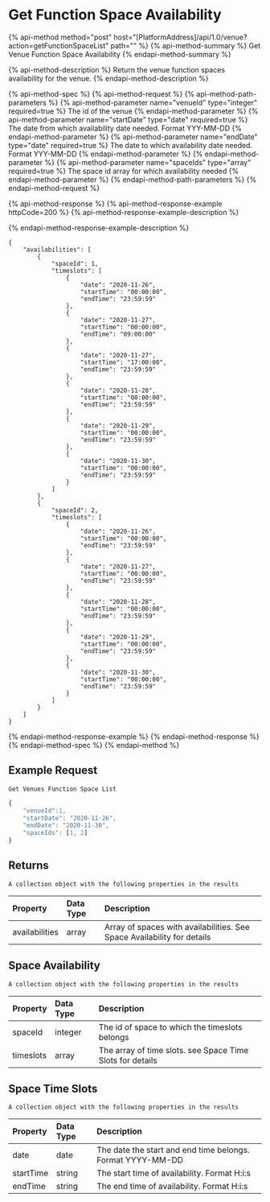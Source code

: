 # Get Function Space Availability

{% api-method method="post" host="\[PlatformAddress\]/api/1.0/venue?action=getFunctionSpaceList" path="" %}
{% api-method-summary %}
Get Venue Function Space Availability
{% endapi-method-summary %}

{% api-method-description %}
Return the venue function spaces availability for the venue.
{% endapi-method-description %}

{% api-method-spec %}
{% api-method-request %}
{% api-method-path-parameters %}
{% api-method-parameter name="venueId" type="integer" required=true %}
The id of the venue
{% endapi-method-parameter %}
{% api-method-parameter name="startDate" type="date" required=true %}
The date from which availability date needed. Format YYY-MM-DD
{% endapi-method-parameter %}
{% api-method-parameter name="endDate" type="date" required=true %}
The date to which availability date needed. Format YYY-MM-DD
{% endapi-method-parameter %}
{% endapi-method-parameter %}
{% api-method-parameter name="spaceIds" type="array" required=true %}
The space id array for which availability needed
{% endapi-method-parameter %}
{% endapi-method-path-parameters %}
{% endapi-method-request %}

{% api-method-response %}
{% api-method-response-example httpCode=200 %}
{% api-method-response-example-description %}

{% endapi-method-response-example-description %}

```text
{
    "availabilities": [
        {
            "spaceId": 1,
            "timeslots": [
                {
                    "date": "2020-11-26",
                    "startTime": "00:00:00",
                    "endTime": "23:59:59"
                },
                {
                    "date": "2020-11-27",
                    "startTime": "00:00:00",
                    "endTime": "09:00:00"
                },
                {
                    "date": "2020-11-27",
                    "startTime": "17:00:00",
                    "endTime": "23:59:59"
                },
                {
                    "date": "2020-11-28",
                    "startTime": "00:00:00",
                    "endTime": "23:59:59"
                },
                {
                    "date": "2020-11-29",
                    "startTime": "00:00:00",
                    "endTime": "23:59:59"
                },
                {
                    "date": "2020-11-30",
                    "startTime": "00:00:00",
                    "endTime": "23:59:59"
                }
            ]
        },
        {
            "spaceId": 2,
            "timeslots": [
                {
                    "date": "2020-11-26",
                    "startTime": "00:00:00",
                    "endTime": "23:59:59"
                },
                {
                    "date": "2020-11-27",
                    "startTime": "00:00:00",
                    "endTime": "23:59:59"
                },
                {
                    "date": "2020-11-28",
                    "startTime": "00:00:00",
                    "endTime": "23:59:59"
                },
                {
                    "date": "2020-11-29",
                    "startTime": "00:00:00",
                    "endTime": "23:59:59"
                },
                {
                    "date": "2020-11-30",
                    "startTime": "00:00:00",
                    "endTime": "23:59:59"
                }
            ]
        }
    ]
}
```
{% endapi-method-response-example %}
{% endapi-method-response %}
{% endapi-method-spec %}
{% endapi-method %}

## Example Request

`Get Venues Function Space List`

```javascript
{
    "venueId":1,
    "startDate": "2020-11-26",
    "endDate": "2020-11-30",
    "spaceIds": [1, 2]
}
```

## Returns

`A collection object with the following properties in the results`

| Property | Data Type | Description |
| :--- | :--- | :--- |
| availabilities | array | Array of spaces with availabilities. See Space Availability for details |

## Space Availability

`A collection object with the following properties in the results`

| Property | Data Type | Description |
| :--- | :--- | :--- |
| spaceId | integer | The id of space to which the timeslots belongs |
| timeslots | array | The array of time slots. see Space Time Slots for details |

## Space Time Slots

`A collection object with the following properties in the results`

| Property | Data Type | Description |
| :--- | :--- | :--- |
| date | date| The date the start and end time belongs. Format YYYY-MM-DD |
| startTime | string | The start time of availability. Format H:i:s  |
| endTime | string | The end time of availability. Format H:i:s  |